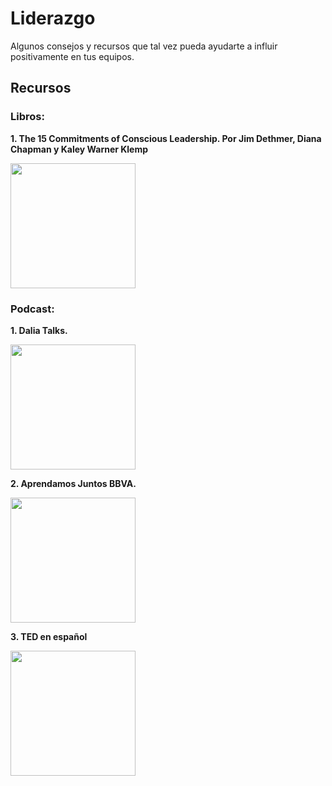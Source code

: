 # Liderazgo

Algunos consejos y recursos que tal vez pueda ayudarte a influir positivamente en tus equipos.

## Recursos

### Libros:
**1. The 15 Commitments of Conscious Leadership. Por Jim Dethmer, Diana Chapman y Kaley Warner Klemp**

<img src="https://th.bing.com/th/id/OIP.m-fV24ULgCTHEhbY71VPzwHaK2?rs=1&pid=ImgDetMain" width="200">


### Podcast:
**1.  Dalia Talks.**

<img src="https://i.scdn.co/image/ab6765630000ba8ada84464fe399234841a13faa" width="200">


**2. Aprendamos Juntos BBVA.**

<img src="https://i.scdn.co/image/ab6765630000ba8a4244aac5d4fcc3bcaac091d3" width="200">

**3. TED en español**

<img src="https://pi.tedcdn.com/r/pb-assets.tedcdn.com/system/baubles/files/000/007/470/original/TED_en_Espanol_Podcast.png?1552317694?w=320" width="200">